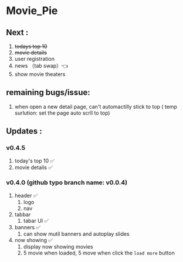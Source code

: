 # Movie_Pie

## Next :
1. ~~todays top 10~~
2. ~~movie details~~ 
3. user registration 
4. news （tab swap）👈
5. show movie theaters
 

## remaining bugs/issue:
1. when open a new detail page, can't automactilly stick to top ( temp surlution: set the page auto scrll to top)

## Updates :


### v0.4.5 
1. today's top 10 ✅
2. movie details ✅

### v0.4.0 (github typo branch name: v0.0.4)

1. header ✅
    1. logo
    2. nav
2. tabbar 
    1. tabar UI ✅
3. banners ✅
    1. can show mutil banners and autoplay slides
4. now showing ✅
    1. display now showing movies
    2. 5 movie when loaded, 5 move when click the `load more` button


